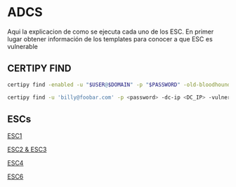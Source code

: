 # ADCS

Aqui la explicacion de como se ejecuta cada uno de los ESC. En primer lugar obtener información de los templates para conocer a que ESC es vulnerable

## CERTIPY FIND
```Bash
certipy find -enabled -u "$USER@$DOMAIN" -p "$PASSWORD" -old-bloodhound

certipy find -u 'billy@foobar.com' -p <password> -dc-ip <DC_IP> -vulnerable -enabled

```

## ESCs

[ESC1](https://mayfly277.github.io/posts/GOADv2-pwning-part6/#adcs---esc1)

[ESC2 & ESC3](https://mayfly277.github.io/posts/GOADv2-pwning-part6/#adcs---esc2--esc3)

[ESC4](https://mayfly277.github.io/posts/GOADv2-pwning-part6/#adcs---esc4)

[ESC6](https://mayfly277.github.io/posts/GOADv2-pwning-part6/#adcs---esc6)

